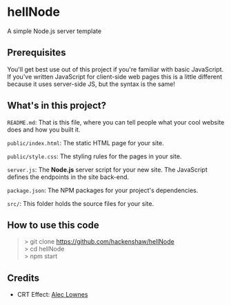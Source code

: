 # hellNode
A simple Node.js server template

## Prerequisites

You'll get best use out of this project if you're familiar with basic JavaScript. If you've written JavaScript for client-side web pages this is a little different because it uses server-side JS, but the syntax is the same!

## What's in this project?

`README.md`: That is this file, where you can tell people what your cool website does and how you built it.

`public/index.html`: The static HTML page for your site.

`public/style.css`: The styling rules for the pages in your site.

`server.js`: The **Node.js** server script for your new site. The JavaScript defines the endpoints in the site back-end. 

`package.json`: The NPM packages for your project's dependencies.

`src/`: This folder holds the source files for your site.

## How to use this code

> \> git clone https://github.com/hackenshaw/hellNode <br />
> \> cd hellNode <br />
> \> npm start <br />

## Credits
* CRT Effect: [Alec Lownes](http://aleclownes.com/2017/02/01/crt-display.html)